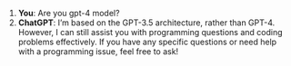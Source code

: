 1. **You**: Are you gpt-4 model?
2. **ChatGPT**: I’m based on the GPT-3.5 architecture, rather than GPT-4. However, I can still assist you with programming questions and coding problems effectively. If you have any specific questions or need help with a programming issue, feel free to ask!